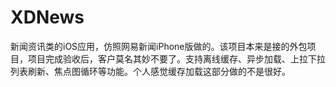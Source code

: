 XDNews
======

新闻资讯类的iOS应用，仿照网易新闻iPhone版做的。该项目本来是接的外包项目，项目完成验收后，客户莫名其妙不要了。支持离线缓存、异步加载、上拉下拉列表刷新、焦点图循环等功能。个人感觉缓存加载这部分做的不是很好。